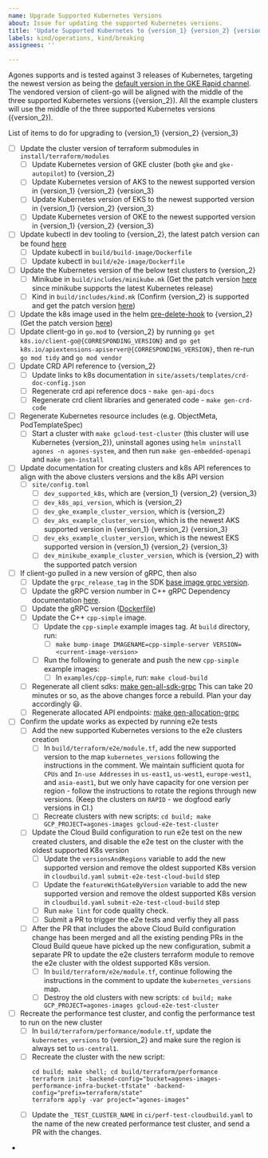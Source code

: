 ```yaml
---
name: Upgrade Supported Kubernetes Versions
about: Issue for updating the supported Kubernetes versions.
title: 'Update Supported Kubernetes to {version_1} {version_2} {version_3}'
labels: kind/operations, kind/breaking
assignees: ''

---
```


Agones supports and is tested against 3 releases of Kubernetes, targeting the newest version as being the [default version in the GKE Rapid channel](https://cloud.google.com/kubernetes-engine/docs/release-notes#current_versions). The vendored version of client-go will be aligned with the middle of the three supported Kubernetes versions ({version_2}). All the example clusters will use the middle of the three supported Kubernetes versions ({version_2}).

List of items to do for upgrading to {version_1} {version_2} {version_3}

- [ ] Update the cluster version of terraform submodules in `install/terraform/modules`
    - [ ] Update Kubernetes version of GKE cluster (both `gke` and `gke-autopilot`) to {version_2}
    - [ ] Update Kubernetes version of AKS to the newest supported version in {version_1} {version_2} {version_3}
    - [ ] Update Kubernetes version of EKS to the newest supported version in {version_1} {version_2} {version_3}
    - [ ] Update Kubernetes version of OKE to the newest supported version in {version_1} {version_2} {version_3}
- [ ] Update kubectl in dev tooling to {version_2}, the latest patch version can be found [here](https://kubernetes.io/releases/)
    - [ ] Update kubectl in `build/build-image/Dockerfile`
    - [ ] Update kubectl in `build/e2e-image/Dockerfile`
- [ ] Update the Kubernetes version of the below test clusters to {version_2}
    - [ ] Minikube in `build/includes/minikube.mk` (Get the patch version [here](https://kubernetes.io/releases/) since minikube supports the latest Kubernetes release)
    - [ ] Kind in `build/includes/kind.mk` (Confirm {version_2} is supported and get the patch version [here](https://github.com/kubernetes-sigs/kind/releases))
- [ ] Update the k8s image used in the helm [pre-delete-hook](https://github.com/googleforgames/agones/blob/main/install/helm/agones/templates/hooks/pre_delete_hook.yaml) to {version_2} (Get the patch version [here](https://hub.docker.com/r/bitnami/kubectl))
- [ ] Update client-go in `go.mod` to {version_2} by running `go get k8s.io/client-go@{CORRESPONDING_VERSION}` and `go get k8s.io/apiextensions-apiserver@{CORRESPONDING_VERSION}`, then re-run `go mod tidy` and `go mod vendor`
- [ ] Update CRD API reference to {version_2}
    - [ ] Update links to k8s documentation in `site/assets/templates/crd-doc-config.json`
    - [ ] Regenerate crd api reference docs - `make gen-api-docs`
    - [ ] Regenerate crd client libraries and generated code - `make gen-crd-code`
- [ ] Regenerate Kubernetes resource includes (e.g. ObjectMeta, PodTemplateSpec)
    - [ ] Start a cluster with `make gcloud-test-cluster` (this cluster will use Kubernetes {version_2}), uninstall agones using `helm uninstall agones -n agones-system`, and then run  `make gen-embedded-openapi` and `make gen-install`
- [ ] Update documentation for creating clusters and k8s API references to align with the above clusters versions and the k8s API version
    - [ ] `site/config.toml`
        - [ ] `dev_supported_k8s`, which are {version_1} {version_2} {version_3}
        - [ ] `dev_k8s_api_version`, which is {version_2}
        - [ ] `dev_gke_example_cluster_version`, which is {version_2}
        - [ ] `dev_aks_example_cluster_version`, which is the newest AKS supported version in {version_1} {version_2} {version_3}
        - [ ] `dev_eks_example_cluster_version`, which is the newest EKS supported version in {version_1} {version_2} {version_3}
        - [ ] `dev_minikube_example_cluster_version`, which is {version_2} with the supported patch version
- [ ] If client-go pulled in a new version of gRPC, then also
    - [ ] Update the `grpc_release_tag` in the SDK [base image grpc version](https://github.com/googleforgames/agones/blob/main/build/includes/sdk.mk).
    - [ ] Update the gRPC version number in C++ gRPC Dependency documentation [here](https://github.com/googleforgames/agones/blob/main/site/content/en/docs/Guides/Client%20SDKs/cpp.md).
    - [ ] Update the gRPC version
      ([Dockerfile](https://github.com/googleforgames/agones/blob/main/examples/cpp-simple/Dockerfile)) 
    - [ ] Update the C++ `cpp-simple` image.
        - [ ] Update the `cpp-simple` example images tag. At `build` directory, run:
          - [ ] `make bump-image IMAGENAME=cpp-simple-server VERSION=<current-image-version>` 
        - [ ] Run the following to generate and push the new `cpp-simple` example images:
          - [ ] In `examples/cpp-simple`, run: `make cloud-build`
    - [ ] Regenerate all client sdks: [make gen-all-sdk-grpc](https://github.com/googleforgames/agones/blob/main/build/README.md#make-gen-all-sdk-grpc)
          This can take 20 minutes or so, as the above changes force a rebuild. Plan your day accordingly 😃.
    - [ ] Regenerate allocated API endpoints: [make gen-allocation-grpc](https://github.com/googleforgames/agones/blob/main/build/README.md#make-gen-allocation-grpc)
- [ ] Confirm the update works as expected by running e2e tests
    - [ ] Add the new supported Kubernetes versions to the e2e clusters creation
        - [ ] In `build/terraform/e2e/module.tf`, add the new supported version to the map `kubernetes_versions` following the instructions in the comment. We maintain sufficient quota for `CPUs` and `In-use Addresses` in `us-east1`, `us-west1`, `europe-west1`, and `asia-east1`, but we only have capacity for one version per region - follow the instructions to rotate the regions through new versions. (Keep the clusters on `RAPID` - we dogfood early versions in CI.)
        - [ ] Recreate clusters with new scripts: `cd build; make GCP_PROJECT=agones-images gcloud-e2e-test-cluster`
    - [ ] Update the Cloud Build configuration to run e2e test on the new created clusters, and disable the e2e test on the cluster with the oldest supported K8s version
        - [ ] Update the `versionsAndRegions` variable to add the new supported version and remove the oldest supported K8s version in `cloudbuild.yaml` `submit-e2e-test-cloud-build` step
        - [ ] Update the `featureWithGateByVersion` variable to add the new supported version and remove the oldest supported K8s version in `cloudbuild.yaml` `submit-e2e-test-cloud-build` step
        - [ ] Run `make lint` for code quality check.
        - [ ] Submit a PR to trigger the e2e tests and verfiy they all pass
    - [ ] After the PR that includes the above Cloud Build configuration change has been merged and all the existing pending PRs in the Cloud Build queue have picked up the new configuration, submit a separate PR to update the e2e clusters terraform module to remove the e2e cluster with the oldest supported K8s version.
        - [ ] In `build/terraform/e2e/module.tf`, continue following the instructions in the comment to update the `kubernetes_versions` map.
        - [ ] Destroy the old clusters with new scripts: `cd build; make GCP_PROJECT=agones-images gcloud-e2e-test-cluster`
- [ ] Recreate the performance test cluster, and config the performance test to run on the new cluster
    - [ ] In `build/terraform/performance/module.tf`, update the `kubernetes_versions` to {version_2} and make sure the region is always set to `us-central1`.
    - [ ] Recreate the cluster with the new script:
        ```
        cd build; make shell; cd build/terraform/performance
        terraform init -backend-config="bucket=agones-images-performance-infra-bucket-tfstate" -backend-config="prefix=terraform/state"
        terraform apply -var project="agones-images"
        ```
    - [ ] Update the `_TEST_CLUSTER_NAME` in `ci/perf-test-cloudbuild.yaml` to the name of the new created performance test cluster, and send a PR with the changes.
-
